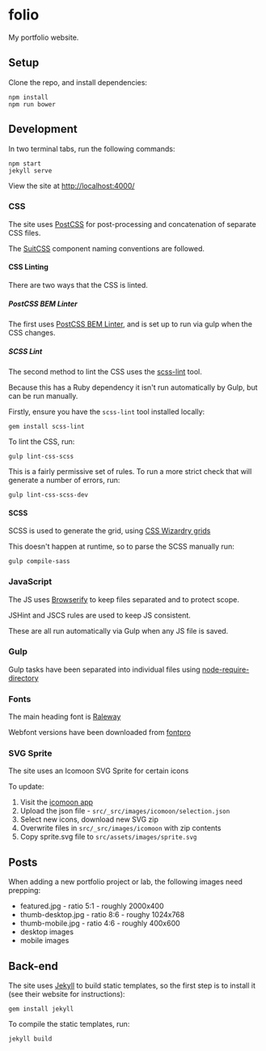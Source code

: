 # folio

My portfolio website.


## Setup

Clone the repo, and install dependencies:

```
npm install
npm run bower
```


## Development

In two terminal tabs, run the following commands:

```
npm start
jekyll serve
```

View the site at [http://localhost:4000/](http://localhost:4000/)


### CSS

The site uses [PostCSS](https://github.com/postcss/postcss) for post-processing and concatenation of separate CSS files.

The [SuitCSS](https://suitcss.github.io/) component naming conventions are followed.


#### CSS Linting

There are two ways that the CSS is linted.

##### PostCSS BEM Linter

The first uses [PostCSS BEM Linter](https://github.com/necolas/postcss-bem-linter), and is set up to run via gulp when the CSS changes.


##### SCSS Lint

The second method to lint the CSS uses the [scss-lint](https://github.com/brigade/scss-lint) tool.

Because this has a Ruby dependency it isn't run automatically by Gulp, but can be run manually.

Firstly, ensure you have the `scss-lint` tool installed locally:

```
gem install scss-lint
```

To lint the CSS, run:

```
gulp lint-css-scss
```

This is a fairly permissive set of rules. To run a more strict check that will generate a number of errors, run:

```
gulp lint-css-scss-dev
```


#### SCSS

SCSS is used to generate the grid, using [CSS Wizardry grids](http://csswizardry.com/csswizardry-grids/)

This doesn't happen at runtime, so to parse the SCSS manually run:

```
gulp compile-sass
```


### JavaScript

The JS uses [Browserify](http://browserify.org/) to keep files separated and to protect scope.

JSHint and JSCS rules are used to keep JS consistent.

These are all run automatically via Gulp when any JS file is saved.


### Gulp

Gulp tasks have been separated into individual files using [node-require-directory](https://github.com/troygoode/node-require-directory)


### Fonts

The main heading font is [Raleway](https://www.theleagueofmoveabletype.com/raleway)

Webfont versions have been downloaded from [fontpro](http://fontpro.com/raleway-font-16024)


### SVG Sprite

The site uses an Icomoon SVG Sprite for certain icons

To update:

1. Visit the [icomoon app](https://icomoon.io/)
2. Upload the json file - `src/_src/images/icomoon/selection.json`
3. Select new icons, download new SVG zip
4. Overwrite files in `src/_src/images/icomoon` with zip contents
5. Copy sprite.svg file to `src/assets/images/sprite.svg`


## Posts

When adding a new portfolio project or lab, the following images need prepping:

 - featured.jpg - ratio 5:1 - roughly 2000x400
 - thumb-desktop.jpg - ratio 8:6 - roughy 1024x768
 - thumb-mobile.jpg - ratio 4:6 - roughly 400x600
 - desktop images
 - mobile images


## Back-end

The site uses [Jekyll](http://jekyllrb.com/) to build static templates, so the first step is to install it (see their website for instructions):

```
gem install jekyll
```

To compile the static templates, run:

```
jekyll build
```


